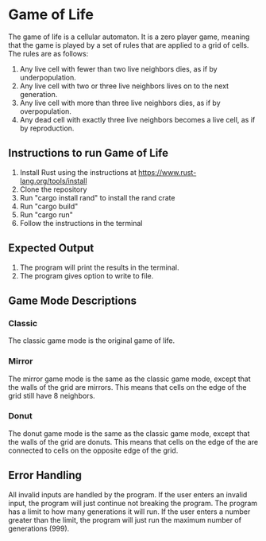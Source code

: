 # Game of Life
The game of life is a cellular automaton. It is a zero player game, meaning that the game is played by a set of rules that are applied to a grid of cells. The rules are as follows:
1. Any live cell with fewer than two live neighbors dies, as if by underpopulation.
2. Any live cell with two or three live neighbors lives on to the next generation.
3. Any live cell with more than three live neighbors dies, as if by overpopulation.
4. Any dead cell with exactly three live neighbors becomes a live cell, as if by reproduction.

## Instructions to run Game of Life
1. Install Rust using the instructions at https://www.rust-lang.org/tools/install 
2. Clone the repository
3. Run "cargo install rand" to install the rand crate
4. Run "cargo build"
5. Run "cargo run"
6. Follow the instructions in the terminal

## Expected Output
1. The program will print the results in the terminal.
2. The program gives option to write to file.

## Game Mode Descriptions
### Classic
The classic game mode is the original game of life.
### Mirror
The mirror game mode is the same as the classic game mode, except that the walls of the grid are mirrors. This means that cells on the edge of the grid still have 8 neighbors.
### Donut
The donut game mode is the same as the classic game mode, except that the walls of the grid are donuts. This means that cells on the edge of the are connected to cells on the opposite edge of the grid.

## Error Handling
All invalid inputs are handled by the program. If the user enters an invalid input, the program will just continue not breaking the program.
The program has a limit to how many generations it will run. If the user enters a number greater than the limit, the program will just run the maximum number of generations (999).

